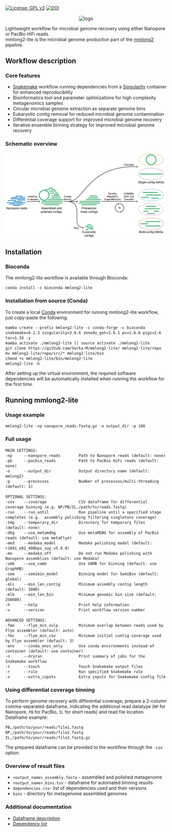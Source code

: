 [![License: GPL v3](https://img.shields.io/badge/License-GPL%20v3-blue.svg)](https://github.com/Serka-M/mmlong2-lite/blob/main/LICENSE)
[![DOI](https://zenodo.org/badge/DOI/10.5281/zenodo.11499494.svg)](https://doi.org/10.5281/zenodo.11499494)

<p align="center">
<img align="center" width="250" height="250" src="msc/mmlong2-lite-logo.png" alt="logo" style="zoom:100%;" />
</p>

Lightweight workflow for microbial genome recovery using either Nanopore or PacBio HiFi reads. <br/>
mmlong2-lite is the microbial genome production part of the [mmlong2](https://github.com/Serka-M/mmlong2) pipeline.
<br/>

## Workflow description
### Core features
* [Snakemake](https://snakemake.readthedocs.io) workflow running dependencies from a [Singularity](https://docs.sylabs.io/guides/latest/user-guide/) container for enhanced reproducibility
* Bioinformatics tool and parameter optimizations for high complexity metagenomics samples
* Circular microbial genome extraction as separate genome bins
* Eukaryotic contig removal for reduced microbial genome contamination
* Differential coverage support for improved microbial genome recovery
* Iterative ensemble binning strategy for improved microbial genome recovery

### Schematic overview
<img align="center" src="msc/mmlong2-lite-wf.png" alt="mmlong2-lite-wf" style="zoom:100%;" />
<br/>

## Installation
### Bioconda
The mmlong2-lite workflow is available through Bioconda:
```
conda install -c bioconda mmlong2-lite
```

### Installation from source (Conda) 
To create a local [Conda](https://docs.conda.io/projects/conda/en/latest/user-guide/install/linux.html) environment for running mmlong2-lite workflow, just copy-paste the following:
```
mamba create --prefix mmlong2-lite -c conda-forge -c bioconda snakemake=8.2.3 singularity=3.8.6 zenodo_get=1.6.1 pv=1.6.6 pigz=2.6 tar=1.34 -y
mamba activate ./mmlong2-lite || source activate ./mmlong2-lite 
git clone https://github.com/Serka-M/mmlong2-lite/ mmlong2-lite/repo
mv mmlong2-lite/repo/src/* mmlong2-lite/bin
chmod +x mmlong2-lite/bin/mmlong2-lite
mmlong2-lite -h 
```
After setting up the virtual environment, the required software dependencies will be automatically installed when running the workflow for the first time.
<br/>

## Running mmlong2-lite
### Usage example
```
mmlong2-lite -np nanopore_reads.fastq.gz -o output_dir -p 100
```

### Full usage
```
MAIN SETTINGS:
-np     --nanopore_reads        Path to Nanopore reads (default: none)
-pb     --pacbio_reads          Path to PacBio HiFi reads (default: none)
-o      --output_dir            Output directory name (default: mmlong2)
-p      --processes             Number of processes/multi-threading (default: 3)

OPTIONAL SETTINGS:
-cov    --coverage              CSV dataframe for differential coverage binning (e.g. NP/PB/IL,/path/to/reads.fastq)
-run    --run_until             Run pipeline until a specified stage completes (e.g.  assembly polishing filtering singletons coverage)
-tmp    --temporary_dir         Directory for temporary files (default: none)
-dbg    --use_metamdbg          Use metaMDBG for assembly of PacBio reads (default: use metaFlye)
-med    --medaka_model          Medaka polishing model (default: r1041_e82_400bps_sup_v5.0.0)
-mo     --medaka_off            Do not run Medaka polishing with Nanopore assemblies (default: use Medaka)
-vmb    --use_vamb              Use VAMB for binning (default: use GraphMB)
-sem    --semibin_model         Binning model for SemiBin (default: global)
-mlc    --min_len_contig        Minimum assembly contig length (default: 3000)
-mlb    --min_len_bin           Minimum genomic bin size (default: 250000)
-h      --help                  Print help information
-v      --version               Print workflow version number

ADVANCED SETTINGS:
-fmo    --flye_min_ovlp         Minimum overlap between reads used by Flye assembler (default: auto)
-fmc    --flye_min_cov          Minimum initial contig coverage used by Flye assembler (default: 3)
-env    --conda_envs_only       Use conda environments instead of container (default: use container)
-n      --dryrun                Print summary of jobs for the Snakemake workflow
-t      --touch                 Touch Snakemake output files
-r      --rule                  Run specified Snakemake rule
-x      --extra_inputs          Extra inputs for Snakemake config file
```

### Using differential coverage binning
To perform genome recovery with differential coverage, prepare a 2-column comma-separated dataframe, indicating the additional read datatype (`NP` for Nanopore, `PB` for PacBio, `IL` for short reads) and read file location.<br/>
Dataframe example:
```
PB,/path/to/your/reads/file1.fastq
NP,/path/to/your/reads/file2.fastq
IL,/path/to/your/reads/file3.fastq.gz
```
The prepared dataframe can be provided to the workflow through the `-cov` option.

### Overview of result files
* `<output_name>_assembly.fasta` - assembled and polished metagenome
* `<output_name>_bins.tsv` - dataframe for automated binning results
* `dependencies.csv`- list of dependencies used and their versions
* `bins` - directory for metagenome assembled genomes

### Additional documentation
* [Dataframe description](msc/mmlong2-lite-dfs.md)
* [Dependency list](msc/mmlong2-lite-dep.md)

[//]: # (Written by Mantas Sereika)
